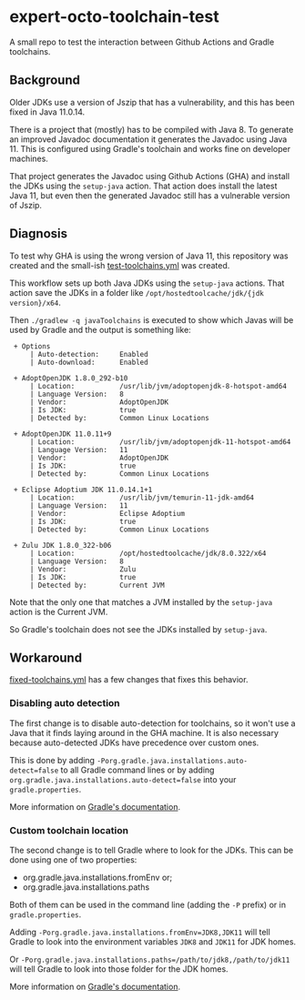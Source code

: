 # expert-octo-toolchain-test
A small repo to test the interaction between Github Actions and Gradle toolchains.

## Background

Older JDKs use a version of Jszip that has a vulnerability, and this has been fixed in Java 11.0.14.

There is a project that (mostly) has to be compiled with Java 8. To generate an improved Javadoc documentation it generates the Javadoc using Java 11. This is configured using Gradle's toolchain and works fine on developer machines.

That project generates the Javadoc using Github Actions (GHA) and install the JDKs using the `setup-java` action. That action does install the latest Java 11, but even then the generated Javadoc still has a vulnerable version of Jszip.

## Diagnosis

To test why GHA is using the wrong version of Java 11, this repository was created and the small-ish [test-toolchains.yml](.github/workflows/test-toolchains.yml) was created.

This workflow sets up both Java JDKs using the `setup-java` actions. That action save the JDKs in a folder like `/opt/hostedtoolcache/jdk/{jdk version}/x64`.

Then `./gradlew -q javaToolchains` is executed to show which Javas will be used by Gradle and the output is something like:

```
 + Options
     | Auto-detection:     Enabled
     | Auto-download:      Enabled

 + AdoptOpenJDK 1.8.0_292-b10
     | Location:           /usr/lib/jvm/adoptopenjdk-8-hotspot-amd64
     | Language Version:   8
     | Vendor:             AdoptOpenJDK
     | Is JDK:             true
     | Detected by:        Common Linux Locations

 + AdoptOpenJDK 11.0.11+9
     | Location:           /usr/lib/jvm/adoptopenjdk-11-hotspot-amd64
     | Language Version:   11
     | Vendor:             AdoptOpenJDK
     | Is JDK:             true
     | Detected by:        Common Linux Locations

 + Eclipse Adoptium JDK 11.0.14.1+1
     | Location:           /usr/lib/jvm/temurin-11-jdk-amd64
     | Language Version:   11
     | Vendor:             Eclipse Adoptium
     | Is JDK:             true
     | Detected by:        Common Linux Locations

 + Zulu JDK 1.8.0_322-b06
     | Location:           /opt/hostedtoolcache/jdk/8.0.322/x64
     | Language Version:   8
     | Vendor:             Zulu
     | Is JDK:             true
     | Detected by:        Current JVM
```

Note that the only one that matches a JVM installed by the `setup-java` action is the Current JVM.

So Gradle's toolchain does not see the JDKs installed by `setup-java`.


## Workaround

[fixed-toolchains.yml](.github/workflows/fixed-toolchains.yml) has a few changes that fixes this behavior.


### Disabling auto detection

The first change is to disable auto-detection for toolchains, so it won't use a Java that it finds laying around in the GHA machine. It is also necessary because auto-detected JDKs have precedence over custom ones.

This is done by adding `-Porg.gradle.java.installations.auto-detect=false` to all Gradle command lines or by adding `org.gradle.java.installations.auto-detect=false` into your `gradle.properties`.

More information on [Gradle's documentation](https://docs.gradle.org/current/userguide/toolchains.html#sub:disable_auto_detect).


### Custom toolchain location

The second change is to tell Gradle where to look for the JDKs. This can be done using one of two properties:

- org.gradle.java.installations.fromEnv or;
- org.gradle.java.installations.paths

Both of them can be used in the command line (adding the `-P` prefix) or in `gradle.properties`.

Adding `-Porg.gradle.java.installations.fromEnv=JDK8,JDK11` will tell Gradle to look into the environment variables `JDK8` and `JDK11` for JDK homes.

Or `-Porg.gradle.java.installations.paths=/path/to/jdk8,/path/to/jdk11` will tell Gradle to look into those folder for the JDK homes.

More information on [Gradle's documentation](https://docs.gradle.org/current/userguide/toolchains.html#sec:custom_loc).
